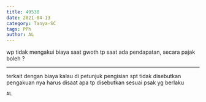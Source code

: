 ```yaml
---
title: 49530
date: 2021-04-13
category: Tanya-SC
tags: PPh
author: AL
---
```


wp tidak mengakui biaya saat gwoth tp saat ada pendapatan, secara pajak boleh ?

---

terkait dengan biaya kalau di petunjuk pengisian spt tidak disebutkan pengakuan nya harus disaat apa tp disebutkan sesuai psak yg berlaku

`AL`
